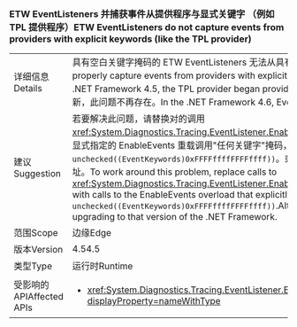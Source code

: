 ### <a name="etw-eventlisteners-do-not-capture-events-from-providers-with-explicit-keywords-like-the-tpl-provider"></a><span data-ttu-id="3638e-101">ETW EventListeners 并捕获事件从提供程序与显式关键字 （例如 TPL 提供程序）</span><span class="sxs-lookup"><span data-stu-id="3638e-101">ETW EventListeners do not capture events from providers with explicit keywords (like the TPL provider)</span></span>

|   |   |
|---|---|
|<span data-ttu-id="3638e-102">详细信息</span><span class="sxs-lookup"><span data-stu-id="3638e-102">Details</span></span>|<span data-ttu-id="3638e-103">具有空白关键字掩码的 ETW EventListeners 无法从具有显式关键字的提供程序中正确捕获事件。</span><span class="sxs-lookup"><span data-stu-id="3638e-103">ETW EventListeners with a blank keyword mask do not properly capture events from providers with explicit keywords.</span></span> <span data-ttu-id="3638e-104">在 .NET Framework 4.5 中，TPL 提供程序开始提供显式关键字，引发了此问题。</span><span class="sxs-lookup"><span data-stu-id="3638e-104">In the .NET Framework 4.5, the TPL provider began providing explicit keywords and triggered this issue.</span></span> <span data-ttu-id="3638e-105">在 .NET Framework 4.6 中，EventListeners 已更新，此问题不再存在。</span><span class="sxs-lookup"><span data-stu-id="3638e-105">In the .NET Framework 4.6, EventListeners have been updated to no longer have this issue.</span></span>|
|<span data-ttu-id="3638e-106">建议</span><span class="sxs-lookup"><span data-stu-id="3638e-106">Suggestion</span></span>|<span data-ttu-id="3638e-107">若要解决此问题，请替换对的调用<xref:System.Diagnostics.Tracing.EventListener.EnableEvents(System.Diagnostics.Tracing.EventSource,System.Diagnostics.Tracing.EventLevel)>通过显式指定的 EnableEvents 重载调用&quot;任何关键字&quot;掩码，用于使用： <code>EnableEvents(eventSource, level, unchecked((EventKeywords)0xFFFFffffFFFFffff))</code>。或者，此问题已修复在.NET Framework 4.6 中，并可以通过升级到该版本的.NET Framework 进行寻址。</span><span class="sxs-lookup"><span data-stu-id="3638e-107">To work around this problem, replace calls to <xref:System.Diagnostics.Tracing.EventListener.EnableEvents(System.Diagnostics.Tracing.EventSource,System.Diagnostics.Tracing.EventLevel)> with calls to the EnableEvents overload that explicitly specifies the &quot;any keywords&quot; mask to use: <code>EnableEvents(eventSource, level, unchecked((EventKeywords)0xFFFFffffFFFFffff))</code>.Alternatively, this issue has been fixed in the .NET Framework 4.6 and may be addressed by upgrading to that version of the .NET Framework.</span></span>|
|<span data-ttu-id="3638e-108">范围</span><span class="sxs-lookup"><span data-stu-id="3638e-108">Scope</span></span>|<span data-ttu-id="3638e-109">边缘</span><span class="sxs-lookup"><span data-stu-id="3638e-109">Edge</span></span>|
|<span data-ttu-id="3638e-110">版本</span><span class="sxs-lookup"><span data-stu-id="3638e-110">Version</span></span>|<span data-ttu-id="3638e-111">4.5</span><span class="sxs-lookup"><span data-stu-id="3638e-111">4.5</span></span>|
|<span data-ttu-id="3638e-112">类型</span><span class="sxs-lookup"><span data-stu-id="3638e-112">Type</span></span>|<span data-ttu-id="3638e-113">运行时</span><span class="sxs-lookup"><span data-stu-id="3638e-113">Runtime</span></span>|
|<span data-ttu-id="3638e-114">受影响的 API</span><span class="sxs-lookup"><span data-stu-id="3638e-114">Affected APIs</span></span>|<ul><li><xref:System.Diagnostics.Tracing.EventListener.EnableEvents(System.Diagnostics.Tracing.EventSource,System.Diagnostics.Tracing.EventLevel)?displayProperty=nameWithType></li></ul>|

